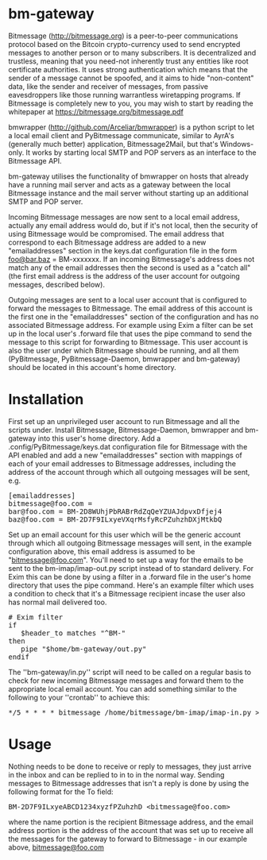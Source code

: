 bm-gateway
==========

Bitmessage (http://bitmessage.org) is a peer-to-peer communications protocol based on the Bitcoin crypto-currency used to send encrypted messages to another person or to many subscribers. It is decentralized and trustless, meaning that you need-not inherently trust any entities like root certificate authorities. It uses strong authentication which means that the sender of a message cannot be spoofed, and it aims to hide "non-content" data, like the sender and receiver of messages, from passive eavesdroppers like those running warrantless wiretapping programs. If Bitmessage is completely new to you, you may wish to start by reading the whitepaper at https://bitmessage.org/bitmessage.pdf

bmwrapper (http://github.com/Arceliar/bmwrapper) is a python script to let a local email client and PyBitmessage communicate, similar to AyrA's (generally much better) application, ﻿Bitmessage2Mail, but that's Windows-only. It works by starting local SMTP and POP servers as an interface to the Bitmessage API.

bm-gateway utilises the functionality of bmwrapper on hosts that already have a running mail server and acts as a gateway between the local Bitmessage instance and the mail server without starting up an additional SMTP and POP server.

Incoming Bitmessage messages are now sent to a local email address, actually any email address would do, but if it's not local, then the security of using Bitmessage would be compromised. The email address that correspond to each Bitmessage address are added to a new "emailaddresses" section in the keys.dat configuration file in the form foo@bar.baz = BM-xxxxxxx. If an incoming Bitmessage's address does not match any of the email addresses then the second is used as a "catch all" (the first email address is the address of the user
account for outgoing messages, described below).

Outgoing messages are sent to a local user account that is configured to forward the messages to Bitmessage. The email address of this account is the first one in the "emailaddresses" section of the configuration and has no associated Bitmessage address. For example using Exim a filter can be set up in the local user's .forward file that uses the pipe command to send the message to this script for forwarding to Bitmessage. This user account is also the user under which Bitmessage should be running, and all them (PyBitmessage, PyBitmessage-Daemon, bmwrapper and bm-gateway) should be located in this account's home directory.

Installation
============
First set up an unprivileged user account to run Bitmessage and all the scripts under. Install Bitmessage, Bitmessage-Daemon, bmwrapper and bm-gateway into this user's home directory. Add a .config/PyBitmessage/keys.dat configuration file for Bitmessage with the API enabled and add a new "emailaddresses" section with mappings of each of your email addresses to Bitmessage addresses, including the address of the account through which all outgoing messages will be sent, e.g.
<pre>
[emailaddresses]
bitmessage@foo.com =
bar@foo.com = BM-2D8WUhjPbRABrRdZqQeYZUAJdpvxDfjej4
baz@foo.com = BM-2D7F9ILxyeVXqrMsfyRcPZuhzhDXjMtkbQ
</pre>

Set up an email account for this user which will be the generic account through which all outgoing Bitmessage messages will sent, in the example configuration above, this email address is assumed to be "bitmessage@foo.com". You'll need to set up a way for the emails to be sent to the bm-imap/imap-out.py script instead of to standard delivery. For Exim this can be done by using a filter in a .forward file in the user's home directory that uses the pipe command. Here's an example filter which uses a condition to check that it's a Bitmessage recipient incase the user also has normal mail delivered too.
<pre>
# Exim filter
if
   $header_to matches "^BM-"
then
   pipe "$home/bm-gateway/out.py"
endif
</pre>
The ''bm-gateway/in.py'' script will need to be called on a regular basis to check for new incoming Bitmessage messages and forward them to the appropriate local email account. You can add something similar to the following to your ''crontab'' to achieve this:
<pre>*/5 * * * * bitmessage /home/bitmessage/bm-imap/imap-in.py > /dev/null</pre>

Usage
=====
Nothing needs to be done to receive or reply to messages, they just arrive in the inbox and can be replied to in to in the normal way. Sending messages to Bitmessage addresses that isn't a reply is done by using the following format for the To field:
<pre>BM-2D7F9ILxyeABCD1234xyzfPZuhzhD &lt;bitmessage@foo.com&gt;</pre>
where the name portion is the recipient Bitmessage address, and the email address portion is the address of the account that was set up to receive all the messages for the gateway to forward to Bitmessage - in our example above, bitmessage@foo.com
